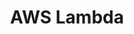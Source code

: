---
layout: default
description: run serverless tasks from a notebook
shortname: aws_lambda
timestamp: Fri, 04 Feb 2022 17:09:45 GMT
title: AWS Lambda
tool/software: AWS Lambda
uuid: 4965a1b8-11be-43e1-886d-d1eb831db276
website_link: '?'
---